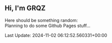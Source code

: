 ## Hi, I'm GRQZ
Here should be something random:  
Planning to do some Github Pages stuff...


Last Update: 2024-11-02 06:12:52.560331+00:00
